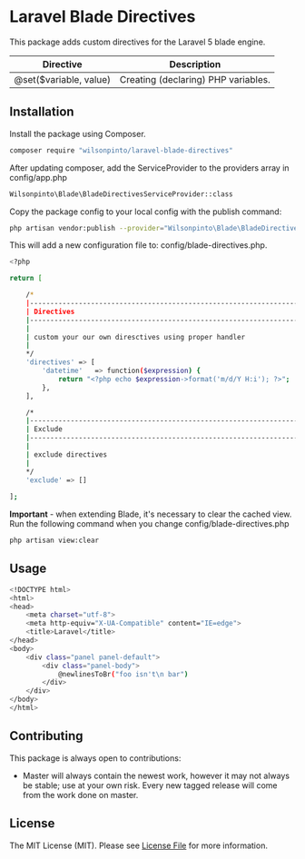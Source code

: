# Laravel Blade Directives

This package adds custom directives for the Laravel 5 blade engine.

| Directive                 | Description   			                                                          |
| ------------------------- | :---------------------------------------------------------------------------------: |
| @set($variable, value)    | Creating (declaring) PHP variables.                                                 |


## Installation

Install the package using Composer.

``` bash
composer require "wilsonpinto/laravel-blade-directives"
```

After updating composer, add the ServiceProvider to the providers array in config/app.php

``` bash
Wilsonpinto\Blade\BladeDirectivesServiceProvider::class
```

Copy the package config to your local config with the publish command:
``` bash
php artisan vendor:publish --provider="Wilsonpinto\Blade\BladeDirectivesServiceProvider"
```
This will add a new configuration file to: config/blade-directives.php.

``` bash
<?php

return [

    /*
    |--------------------------------------------------------------------------
    | Directives
    |--------------------------------------------------------------------------
    |
    | custom your our own diresctives using proper handler
    |
    */    	 
    'directives' => [
        'datetime'   => function($expression) {
            return "<?php echo $expression->format('m/d/Y H:i'); ?>";
        },
    ],

    /*
    |--------------------------------------------------------------------------
    | Exclude
    |--------------------------------------------------------------------------
    |
    | exclude directives
    |
    */
    'exclude' => []
    
];
```
**Important** - when extending Blade, it's necessary to clear the cached view. Run the following command when you change config/blade-directives.php

```bash
php artisan view:clear
```

## Usage

``` bash
<!DOCTYPE html>
<html>
<head>
	<meta charset="utf-8">
	<meta http-equiv="X-UA-Compatible" content="IE=edge">
	<title>Laravel</title>
</head>
<body>
	<div class="panel panel-default">
		<div class="panel-body">
    		@newlinesToBr("foo isn't\n bar")
    	</div>
    </div>
</body>
</html>
```

## Contributing
This package is always open to contributions:

* Master will always contain the newest work, however it may not always be stable; use at your own risk.  Every new tagged release will come from the work done on master.

## License
The MIT License (MIT). Please see [License File](LICENSE.md) for more information.